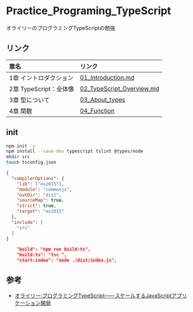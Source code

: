 # Practice_Programing_TypeScript
オライリーのプログラミングTypeScriptの勉強

## リンク

| 章名 | リンク |
| :-- | :-- |
| 1章 イントロダクション | [01_Introduction.md](./01_Introduction.md) |
| 2章 TypeScript：全体像 | [02_TypeScript_Overview.md](./02_TypeScript_Overview.md) |
| 3章 型について | [03_About_types](./03_About_types.md) |
| 4章 関数 | [04_Function](./04_Function.md) |

## init

``` sh
npm init -y
npm install --save-dev typescript tslint @types/node
mkdir src
touch tsconfig.json
```

``` json : tsconfig.json
{
  "compilerOptions": {
    "lib": ["es2015"],
    "module": "commonjs",
    "outDir": "dist",
    "sourceMap": true,
    "strict": true,
    "target": "es2015"
  },
  "include": [
    "src"
  ]
}
```

```json : package.json
    "build": "npm run build:ts",
    "build:ts": "tsc ",
    "start:index": "node ./dist/index.js",
```

## 参考

- [オライリー:プログラミングTypeScript――スケールするJavaScriptアプリケーション開発](https://www.oreilly.co.jp/books/9784873119045/)
